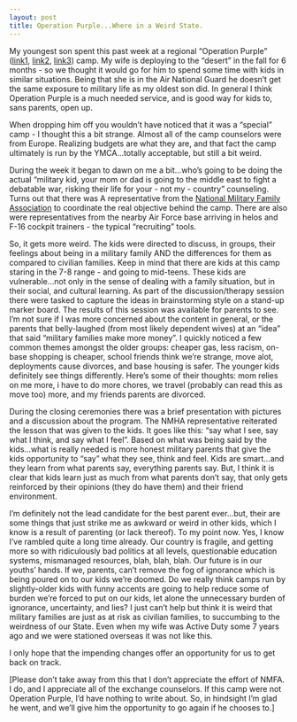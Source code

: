 ```yaml
---
layout: post
title: Operation Purple...Where in a Weird State.
---
```


My youngest son spent this past week at a regional “Operation Purple”
([link1](http://www.nmfa.org/site/PageServer?pagename=op_default?&from_www.operationpurple.org),
[link2](http://www.defenselink.mil/news/newsarticle.aspx?id=25558),
[link3](http://www.af.mil/news/story.asp?storyID=123010230)) camp. My
wife is deploying to the “desert” in the fall for 6 months - so we
thought it would go for him to spend some time with kids in similar
situations. Being that she is in the Air National Guard he doesn’t get
the same exposure to military life as my oldest son did. In general I
think Operation Purple is a much needed service, and is good way for
kids to, sans parents, open up.

When dropping him off you wouldn’t have noticed that it was a “special”
camp - I thought this a bit strange. Almost all of the camp counselors
were from Europe. Realizing budgets are what they are, and that fact the
camp ultimately is run by the YMCA…totally acceptable, but still a bit
weird.

During the week it began to dawn on me a bit…who’s going to be doing the
actual “military kid, your mom or dad is going to the middle east to
fight a debatable war, risking their life for your - not my - country”
counseling. Turns out that there was A representative from the [National
Military Family Association](http://www.nmfa.org/site/PageServer) to
coordinate the real objective behind the camp. There are also were
representatives from the nearby Air Force base arriving in helos and
F-16 cockpit trainers - the typical “recruiting” tools.

So, it gets more weird. The kids were directed to discuss, in groups,
their feelings about being in a military family AND the differences for
them as compared to civilian families. Keep in mind that there are kids
at this camp staring in the 7-8 range - and going to mid-teens. These
kids are vulnerable…not only in the sense of dealing with a family
situation, but in their social, and cultural learning. As part of the
discussion/therapy session there were tasked to capture the ideas in
brainstorming style on a stand-up marker board. The results of this
session was available for parents to see. I’m not sure if I was more
concerned about the content in general, or the parents that
belly-laughed (from most likely dependent wives) at an “idea” that said
“military families make more money”. I quickly noticed a few common
themes amongst the older groups: cheaper gas, less racism, on-base
shopping is cheaper, school friends think we’re strange, move alot,
deployments cause divorces, and base housing is safer. The younger kids
definitely see things differently. Here’s some of their thoughts: mom
relies on me more, i have to do more chores, we travel (probably can
read this as move too) more, and my friends parents are divorced.

During the closing ceremonies there was a brief presentation with
pictures and a discussion about the program. The NMHA representative
reiterated the lesson that was given to the kids. It goes like this:
“say what I see, say what I think, and say what I feel”. Based on what
was being said by the kids…what is really needed is more honest military
parents that give the kids opportunity to “say” what they see, think and
feel. Kids are smart…and they learn from what parents say, everything
parents say. But, I think it is clear that kids learn just as much from
what parents don’t say, that only gets reinforced by their opinions
(they do have them) and their friend environment.

I’m definitely not the lead candidate for the best parent ever…but,
their are some things that just strike me as awkward or weird in other
kids, which I know is a result of parenting (or lack thereof). To my
point now. Yes, I know I’ve rambled quite a long time already. Our
country is fragile, and getting more so with ridiculously bad politics
at all levels, questionable education systems, mismanaged resources,
blah, blah, blah. Our future is in our youths’ hands. If we, parents,
can’t remove the fog of ignorance which is being poured on to our kids
we’re doomed. Do we really think camps run by slightly-older kids with
funny accents are going to help reduce some of burden we’re forced to
put on our kids, let alone the unnecessary burden of ignorance,
uncertainty, and lies? I just can’t help but think it is weird that
military families are just as at risk as civilian families, to
succumbing to the weirdness of our State. Even when my wife was Active
Duty some 7 years ago and we were stationed overseas it was not like
this.

I only hope that the impending changes offer an opportunity for us to
get back on track.

\[Please don’t take away from this that I don’t appreciate the effort of
NMFA. I do, and I appreciate all of the exchange counselors. If this
camp were not Operation Purple, I’d have nothing to write about. So, in
hindsight I’m glad he went, and we’ll give him the opportunity to go
again if he chooses to.\]
